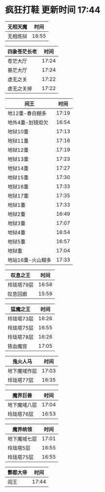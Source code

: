 # 疯狂打鞋 更新时间 17:44

| 无相天魔   | 时间    |
|--------|-------|
| 无相炼狱 | 16:55 |

| 四象苍茫长老   | 时间    |
|--------|-------|
| 苍茫大厅 | 17:24 |
| 基茫大厅 | 17:24 |
| 虚无之关 | 17:22 |
| 虚无之关掉 | 17:22 |

| 间王   | 时间    |
|--------|-------|
| 地12重-春白糊多 | 17:19 |
| 地外4重-划镜炬欠 | 16:54 |
| 地狱10重 | 17:13 |
| 地狱11重 | 17:16 |
| 地狱12重 | 17:19 |
| 地狱13重 | 17:23 |
| 地狱14重 | 17:27 |
| 地狱15重 | 17:30 |
| 地狱16重 | 17:33 |
| 地狱17重 | 17:35 |
| 地狱1重 | 17:33 |
| 地狱2重 | 16:49 |
| 地狱3重 | 17:07 |
| 地狱4重 | 16:54 |
| 地狱5重 | 16:57 |
| 地狱重 | 17:04 |
| 地站16重-火山糊多 | 17:33 |

| 叹息之王   | 时间    |
|--------|-------|
| 玲珑塔79层 | 16:58 |
| 叹息回廊 | 15:59 |

| 猛魔之王   | 时间    |
|--------|-------|
| 玲珑塔73层 | 16:26 |
| 玲珑塔75层 | 16:55 |
| 玲珑塔78层 | 16:26 |
| 铁血魔宫 | 17:05 |

| 鬼火人马   | 时间    |
|--------|-------|
| 地下魔域作层 | 17:03 |
| 玲珑塔77层 | 16:35 |

| 魔界巨兽   | 时间    |
|--------|-------|
| 地下魔域八层 | 17:04 |
| 玲珑塔76层 | 16:53 |

| 魔界统领   | 时间    |
|--------|-------|
| 地下魔域七层 | 17:01 |
| 玲珑塔5层 | 16:55 |
| 玲珑塔75层 | 16:55 |

| 酆都大帝   | 时间    |
|--------|-------|
| 阎王 | 17:44 |